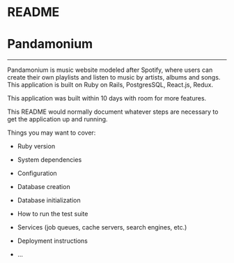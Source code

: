 # README

# Pandamonium

---

Pandamonium is music website modeled after Spotify, where users can create their own playlists and listen to music by artists, albums and songs. This application is built on Ruby on Rails, PostgresSQL, React.js, Redux.

This application was built within 10 days with room for more features.



This README would normally document whatever steps are necessary to get the
application up and running.

Things you may want to cover:

* Ruby version

* System dependencies

* Configuration

* Database creation

* Database initialization

* How to run the test suite

* Services (job queues, cache servers, search engines, etc.)

* Deployment instructions

* ...
